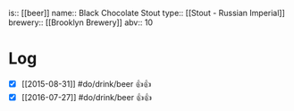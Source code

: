 is:: [[beer]]
name:: Black Chocolate Stout
type:: [[Stout - Russian Imperial]]
brewery:: [[Brooklyn Brewery]]
abv:: 10

# Log
- [x] [[2015-08-31]] #do/drink/beer 👍👍
- [x] [[2016-07-27]] #do/drink/beer 👍👍
